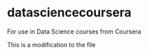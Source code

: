 # datasciencecoursera
For use in Data Science courses from Coursera

This is a modification to the file
